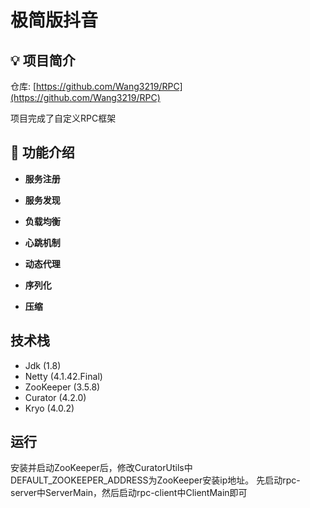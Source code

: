 # 极简版抖音
## 💡 项目简介

仓库: [https://github.com/Wang3219/RPC](https://github.com/Wang3219/RPC)

项目完成了自定义RPC框架

## 🚀 功能介绍

- **服务注册**

- **服务发现**

- **负载均衡**

- **心跳机制**

- **动态代理**

- **序列化**

- **压缩**

## 技术栈
+ Jdk (1.8)
+ Netty (4.1.42.Final)
+ ZooKeeper (3.5.8)
+ Curator (4.2.0)
+ Kryo (4.0.2)

## 运行
安装并启动ZooKeeper后，修改CuratorUtils中DEFAULT_ZOOKEEPER_ADDRESS为ZooKeeper安装ip地址。
先启动rpc-server中ServerMain，然后启动rpc-client中ClientMain即可